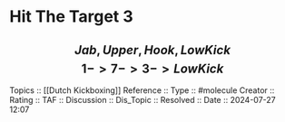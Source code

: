 # Hit The Target 3

$$
Jab, Upper, Hook, Low Kick
$$
$$
1 -> 7 -> 3 -> Low Kick
$$
---
Topics ::  [[Dutch Kickboxing]] 
Reference ::
Type :: #molecule
Creator ::
Rating ::
TAF ::
Discussion ::
Dis_Topic :: 
Resolved ::
Date :: 2024-07-27 12:07